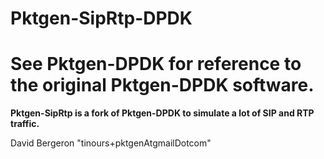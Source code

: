 Pktgen-SipRtp-DPDK
=====================================

See Pktgen-DPDK for reference to the original Pktgen-DPDK software.
=========================================================================
**Pktgen-SipRtp is a fork of Pktgen-DPDK to simulate a lot of SIP and RTP traffic.**

David Bergeron "tinours+pktgenAtgmailDotcom"


